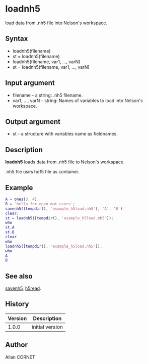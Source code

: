 

# loadnh5

load data from .nh5 file into Nelson's workspace.

## Syntax

- loadnh5(filename)
- st = loadnh5(filename)
- loadnh5(filename, var1, ..., varN)
- st = loadnh5(filename, var1, ..., varN)

## Input argument

 - filename - a string: .nh5 filename.
 - var1, ..., varN - string: Names of variables to load into Nelson's workspace.

## Output argument

 - st - a structure with variables name as fieldnames.

## Description


  <p><b>loadnh5</b> loads data from .nh5 file to Nelson's workspace.</p>
  <p>.nh5 file uses hdf5 file as container.</p>


## Example

```matlab
A = ones(3, 4);
B = 'hello for open mat users';
savenh5([tempdir(), 'example_h5load.nh5'], 'A', 'B')
clear;
st = loadnh5([tempdir(), 'example_h5load.nh5']);
who
st.A
st.B
clear
who
loadnh5([tempdir(), 'example_h5load.nh5']);
who
A
B
```

## See also

[savenh5](savenh5.md), [h5read](h5read.md).
## History

|Version|Description|
|------|------|
|1.0.0|initial version|


## Author

Allan CORNET




